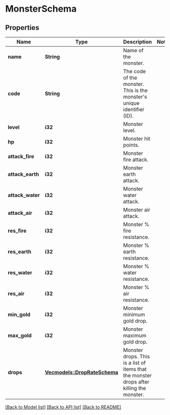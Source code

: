 # MonsterSchema

## Properties
Name | Type | Description | Notes
------------ | ------------- | ------------- | -------------
**name** | **String** | Name of the monster. | 
**code** | **String** | The code of the monster. This is the monster's unique identifier (ID). | 
**level** | **i32** | Monster level. | 
**hp** | **i32** | Monster hit points. | 
**attack_fire** | **i32** | Monster fire attack. | 
**attack_earth** | **i32** | Monster earth attack. | 
**attack_water** | **i32** | Monster water attack. | 
**attack_air** | **i32** | Monster air attack. | 
**res_fire** | **i32** | Monster % fire resistance. | 
**res_earth** | **i32** | Monster % earth resistance. | 
**res_water** | **i32** | Monster % water resistance. | 
**res_air** | **i32** | Monster % air resistance. | 
**min_gold** | **i32** | Monster minimum gold drop.  | 
**max_gold** | **i32** | Monster maximum gold drop.  | 
**drops** | [**Vec<models::DropRateSchema>**](DropRateSchema.md) | Monster drops. This is a list of items that the monster drops after killing the monster.  | 

[[Back to Model list]](../README.md#documentation-for-models) [[Back to API list]](../README.md#documentation-for-api-endpoints) [[Back to README]](../README.md)



